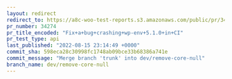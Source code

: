 ```yaml
---
layout: redirect
redirect_to: https://a8c-woo-test-reports.s3.amazonaws.com/public/pr/34274/api/index.html
pr_number: 34274
pr_title_encoded: "Fix+a+bug+crashing+wp-env+5.1.0+in+CI"
pr_test_type: api
last_published: "2022-08-15 23:14:49 +0000"
commit_sha: 598eca28c30998fc1748ab09bce33b68386a741e
commit_message: "Merge branch 'trunk' into dev/remove-core-null"
branch_name: dev/remove-core-null
---
```

